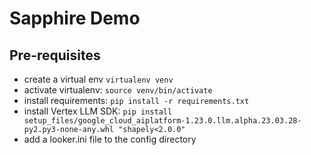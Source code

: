 # Sapphire Demo

## Pre-requisites

- create a virtual env `virtualenv venv`
- activate virtualenv: `source venv/bin/activate`
- install requirements: `pip install -r requirements.txt`
- install Vertex LLM SDK: `pip install setup_files/google_cloud_aiplatform-1.23.0.llm.alpha.23.03.28-py2.py3-none-any.whl "shapely<2.0.0"`
- add a looker.ini file to the config directory
